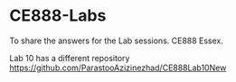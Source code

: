 # CE888-Labs
To share the answers for the Lab sessions. CE888 Essex.


Lab 10 has a different repository 
https://github.com/ParastooAzizinezhad/CE888Lab10New
